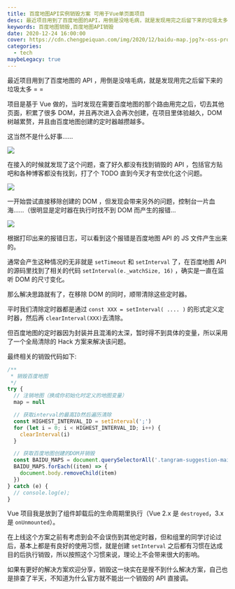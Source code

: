```yaml
---
title: 百度地图API实例销毁方案 可用于Vue单页面项目
desc: 最近项目用到了百度地图的API，用倒是没啥毛病，就是发现用完之后留下来的垃圾太多 = = 项目是基于Vue做的，当时发现在需要百度地图的那个路由用完之后，切去其他页面，积累了很多DOM，并且再次进入会再次创建，在项目里体验越久，DOM树越累赘，并且由百度地图创建的定时器越攒越多。
keywords: 百度地图销毁,百度地图API销毁
date: 2020-12-24 16:00:00
cover: https://cdn.chengpeiquan.com/img/2020/12/baidu-map.jpg?x-oss-process=image/interlace,1
categories:
  - tech
maybeLegacy: true
---
```


最近项目用到了百度地图的 API ，用倒是没啥毛病，就是发现用完之后留下来的垃圾太多 = =

项目是基于 Vue 做的，当时发现在需要百度地图的那个路由用完之后，切去其他页面，积累了很多 DOM，并且再次进入会再次创建，在项目里体验越久，DOM 树越累赘，并且由百度地图创建的定时器越攒越多。

这当然不是什么好事……

![](https://cdn.chengpeiquan.com/img/2020/12/2.jpg?x-oss-process=image/interlace,1)

在接入的时候就发现了这个问题，查了好久都没有找到销毁的 API ，包括官方贴吧和各种博客都没有找到，打了个 TODO 直到今天才有空优化这个问题。

![](https://cdn.chengpeiquan.com/img/2020/12/1.png)

一开始尝试直接移除创建的 DOM ，但发现会带来另外的问题，控制台一片血海……（很明显是定时器在执行时找不到 DOM 而产生的报错…

![](https://cdn.chengpeiquan.com/img/2020/12/3.jpg?x-oss-process=image/interlace,1)

根据打印出来的报错日志，可以看到这个报错是百度地图 API 的 JS 文件产生出来的。

通常会产生这种情况的无非就是 `setTimeout` 和 `setInterval` 了，在百度地图 API 的源码里找到了相关的代码 `setInterval(e._watchSize, 16)` ，确实是一直在监听 DOM 的尺寸变化。

那么解决思路就有了，在移除 DOM 的同时，顺带清除这些定时器。

平时我们清除定时器都是通过 `const XXX = setInterval( .... )` 的形式定义定时器，然后再 `clearInterval(XXX)`去清除。

但百度地图的定时器因为封装并且混淆的太深，暂时得不到具体的变量，所以采用了一个全局清除的 Hack 方案来解决该问题。

最终相关的销毁代码如下:

```js
/**
 * 销毁百度地图
 */
try {
  // 注销地图（换成你初始化时定义的地图变量）
  map = null

  // 获取interval的最高ID然后遍历清除
  const HIGHEST_INTERVAL_ID = setInterval(';')
  for (let i = 0; i < HIGHEST_INTERVAL_ID; i++) {
    clearInterval(i)
  }

  // 获取百度地图创建的DOM并销毁
  const BAIDU_MAPS = document.querySelectorAll('.tangram-suggestion-main')
  BAIDU_MAPS.forEach((item) => {
    document.body.removeChild(item)
  })
} catch (e) {
  // console.log(e);
}
```

Vue 项目我是放到了组件卸载后的生命周期里执行（Vue 2.x 是 `destroyed`，3.x 是 `onUnmounted`）。

在上线这个方案之前有考虑到会不会误伤到其他定时器，但和组里的同学讨论过后，基本上都是有良好的使用习惯，就是创建 `setInterval` 之后都有习惯在达成目的后执行销毁，所以按照这个习惯来说，理论上不会带来很大的影响。

如果有更好的解决方案欢迎分享，销毁这一块实在是搜不到什么解决方案，自己也是排查了半天，不知道为什么官方就不能出一个销毁的 API 直接调。
